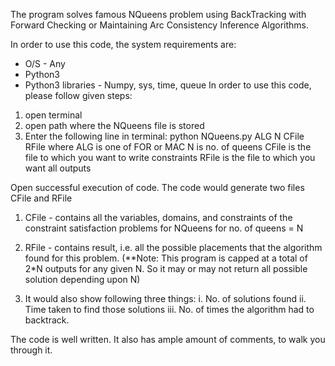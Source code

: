 The program solves famous NQueens problem using BackTracking with Forward Checking or Maintaining Arc Consistency Inference Algorithms.

In order to use this code, the system requirements are:
- O/S - Any
- Python3
- Python3 libraries - Numpy, sys, time, queue
In order to use this code, please follow given steps:

1. open terminal
2. open path where the NQueens file is stored
3. Enter the following line in terminal:
	python NQueens.py ALG N CFile RFile
	where ALG is one of FOR or MAC
		N is no. of queens
	     CFile is the file to which you want to write constraints
	     RFile is the file to which you want all outputs

Open successful execution of code. 
The code would generate two files CFile and RFile
1. CFile - contains all the variables, domains, and constraints of the constraint satisfaction problems for NQueens for no. of queens = N
2. RFile - contains result, i.e. all the possible placements that the algorithm found for this problem.
(**Note: This program is capped at a total of 2*N outputs for any given N. So it may or may not return all possible solution depending upon N)

3. It would also show following three things:
	i. No. of solutions found
       ii. Time taken to find those solutions
      iii. No. of times the algorithm had to backtrack.

The code is well written. It also has ample amount of comments, to walk you through it.
